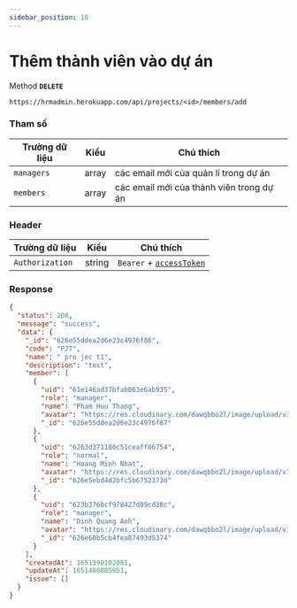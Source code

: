 ```yaml
---
sidebar_position: 10
---
```


# Thêm thành viên vào dự án

Method **`DELETE`**

```shell
https://hrmadmin.herokuapp.com/api/projects/<id>/members/add
```
### Tham số

| Trường dữ liệu | Kiểu   | Chú thích                        |
| -------------- | ------ | -------------------------------- |
| `managers`      | array  | các email mới của  quản lí trong dự án    |
| `members`       | array  | các email mới của thành viên trong dự án |

### Header

| Trường dữ liệu  | Kiểu   | Chú thích                                   |
| --------------- | ------ | ------------------------------------------- |
| `Authorization` | string | `Bearer` + [`accessToken`](../access-token.md) |


### Response
```json
{
  "status": 200,
  "message": "success",
  "data": {
    "_id": "626e55ddea2d6e23c4976f86",
    "code": "PJT",
    "name": " pro jec t1",
    "description": "test",
    "member": [
      {
        "uid": "61e146ad37bfab063e6ab935",
        "role": "manager",
        "name": "Pham Huu Thang",
        "avatar": "https://res.cloudinary.com/dawqbbo2l/image/upload/v1626963206/avatar/avatar-none_byqbnn.svg",
        "_id": "626e55ddea2d6e23c4976f87"
      },
      {
        "uid": "6263d371180c51ceaff86754",
        "role": "normal",
        "name": "Hoang Minh Nhat",
        "avatar": "https://res.cloudinary.com/dawqbbo2l/image/upload/v1626963206/avatar/avatar-none_byqbnn.svg",
        "_id": "626e5ebd4d2bfc5b6752373d"
      },
      {
        "uid": "623b376bcf978427d09cd28c",
        "role": "manager",
        "name": "Dinh Quang Anh",
        "avatar": "https://res.cloudinary.com/dawqbbo2l/image/upload/v1626963206/avatar/avatar-none_byqbnn.svg",
        "_id": "626e60b5cb4fea87493d5374"
      }
    ],
    "createdAt": 1651398102081,
    "updateAt": 1651400885951,
    "issue": []
  }
}
```